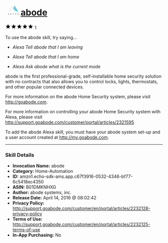 # &nbsp;<img src="skill_icon" alt="abode icon" width="36"> [abode](http://alexa.amazon.com/#skills/amzn1.echo-sdk-ams.app.c67f3916-0532-4346-bf77-6c5418ec4350)
![5 stars](../../images/ic_star_black_18dp_1x.png)![5 stars](../../images/ic_star_black_18dp_1x.png)![5 stars](../../images/ic_star_black_18dp_1x.png)![5 stars](../../images/ic_star_black_18dp_1x.png)![5 stars](../../images/ic_star_black_18dp_1x.png) 1

To use the abode skill, try saying...

* *Alexa Tell abode that I am leaving*

* *Alexa Tell abode that I am home*

* *Alexa Ask abode what is the current mode*

abode is the first professional-grade, self-installable home security solution with no contracts that also allows you to control locks, lights, thermostats, and other popular connected devices.

For more information on the abode Home Security system, please visit http://goabode.com.

For more information on controlling your abode Home Security system with Alexa, please visit http://support.goabode.com/customer/portal/articles/2321595

To add the abode Alexa skill, you must have your abode system set-up and a user account created at http://my.goabode.com.

***

### Skill Details

* **Invocation Name:** abode
* **Category:** Home-Automation
* **ID:** amzn1.echo-sdk-ams.app.c67f3916-0532-4346-bf77-6c5418ec4350
* **ASIN:** B01DMKNHXG
* **Author:** abode systems, inc.
* **Release Date:** April 14, 2016 @ 08:02:42
* **Privacy Policy:** http://support.goabode.com/customer/en/portal/articles/2232128-privacy-policy
* **Terms of Use:** http://support.goabode.com/customer/en/portal/articles/2232125-terms-of-use
* **In-App Purchasing:** No

